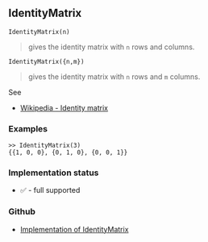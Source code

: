 ## IdentityMatrix

```
IdentityMatrix(n)
```

> gives the identity matrix with `n` rows and columns.

```
IdentityMatrix({n,m})
```

> gives the identity matrix with `n` rows and `m` columns.

See
* [Wikipedia - Identity matrix](https://en.wikipedia.org/wiki/Identity_matrix)

### Examples

```
>> IdentityMatrix(3)
{{1, 0, 0}, {0, 1, 0}, {0, 0, 1}}
```






### Implementation status

* &#x2705; - full supported

### Github

* [Implementation of IdentityMatrix](https://github.com/axkr/symja_android_library/blob/master/symja_android_library/matheclipse-core/src/main/java/org/matheclipse/core/builtin/LinearAlgebra.java#L2774) 
